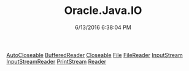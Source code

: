 ﻿---
title: Oracle.Java.IO
date: 6/13/2016 6:38:04 PM
---

[AutoCloseable](T-Oracle.Java.IO.AutoCloseable.html)
[BufferedReader](T-Oracle.Java.IO.BufferedReader.html)
[Closeable](T-Oracle.Java.IO.Closeable.html)
[File](T-Oracle.Java.IO.File.html)
[FileReader](T-Oracle.Java.IO.FileReader.html)
[InputStream](T-Oracle.Java.IO.InputStream.html)
[InputStreamReader](T-Oracle.Java.IO.InputStreamReader.html)
[PrintStream](T-Oracle.Java.IO.PrintStream.html)
[Reader](T-Oracle.Java.IO.Reader.html)
